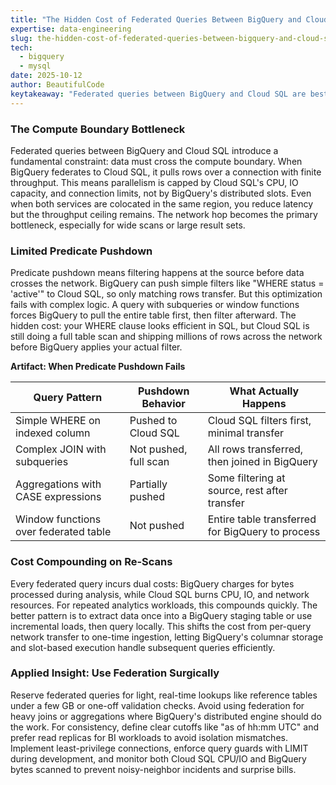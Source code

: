 ```yaml
---
title: "The Hidden Cost of Federated Queries Between BigQuery and Cloud SQL"
expertise: data-engineering
slug: the-hidden-cost-of-federated-queries-between-bigquery-and-cloud-sql
tech:
  - bigquery
  - mysql
date: 2025-10-12
author: BeautifulCode
keytakeaway: "Federated queries between BigQuery and Cloud SQL are best reserved for small, real-time lookups; materialize larger datasets into BigQuery to avoid compounding network, compute, and cost overhead on every scan."
---
```


### The Compute Boundary Bottleneck

Federated queries between BigQuery and Cloud SQL introduce a fundamental constraint: data must cross the compute boundary. When BigQuery federates to Cloud SQL, it pulls rows over a connection with finite throughput. This means parallelism is capped by Cloud SQL's CPU, IO capacity, and connection limits, not by BigQuery's distributed slots. Even when both services are colocated in the same region, you reduce latency but the throughput ceiling remains. The network hop becomes the primary bottleneck, especially for wide scans or large result sets.

### Limited Predicate Pushdown

Predicate pushdown means filtering happens at the source before data crosses the network. BigQuery can push simple filters like "WHERE status = 'active'" to Cloud SQL, so only matching rows transfer. But this optimization fails with complex logic. A query with subqueries or window functions forces BigQuery to pull the entire table first, then filter afterward. The hidden cost: your WHERE clause looks efficient in SQL, but Cloud SQL is still doing a full table scan and shipping millions of rows across the network before BigQuery applies your actual filter.

**Artifact: When Predicate Pushdown Fails**

| Query Pattern                         | Pushdown Behavior     | What Actually Happens                            |
| ------------------------------------- | --------------------- | ------------------------------------------------ |
| Simple WHERE on indexed column        | Pushed to Cloud SQL   | Cloud SQL filters first, minimal transfer        |
| Complex JOIN with subqueries          | Not pushed, full scan | All rows transferred, then joined in BigQuery    |
| Aggregations with CASE expressions    | Partially pushed      | Some filtering at source, rest after transfer    |
| Window functions over federated table | Not pushed            | Entire table transferred for BigQuery to process |

### Cost Compounding on Re-Scans

Every federated query incurs dual costs: BigQuery charges for bytes processed during analysis, while Cloud SQL burns CPU, IO, and network resources. For repeated analytics workloads, this compounds quickly. The better pattern is to extract data once into a BigQuery staging table or use incremental loads, then query locally. This shifts the cost from per-query network transfer to one-time ingestion, letting BigQuery's columnar storage and slot-based execution handle subsequent queries efficiently.

### Applied Insight: Use Federation Surgically

Reserve federated queries for light, real-time lookups like reference tables under a few GB or one-off validation checks. Avoid using federation for heavy joins or aggregations where BigQuery's distributed engine should do the work. For consistency, define clear cutoffs like "as of hh:mm UTC" and prefer read replicas for BI workloads to avoid isolation mismatches. Implement least-privilege connections, enforce query guards with LIMIT during development, and monitor both Cloud SQL CPU/IO and BigQuery bytes scanned to prevent noisy-neighbor incidents and surprise bills.
